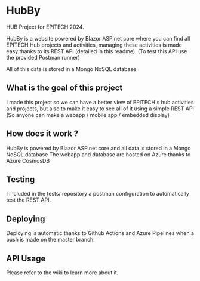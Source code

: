 # HubBy
HUB Project for EPITECH 2024. 

HubBy is a website powered by Blazor ASP.net core where you can find all EPITECH Hub projects and activities,
managing these activities is made easy thanks to its REST API (detailed in this readme). (To test this API use the provided Postman runner)

All of this data is stored in a Mongo NoSQL database 

## What is the goal of this project 
I made this project so we can have a better view of EPITECH's hub activities and projects, but also to make it easy to see all of it
using a simple REST API (So anyone can make a webapp / mobile app / embedded display)

## How does it work ?
HubBy is powered by Blazor ASP.net core and all data is stored in a Mongo NoSQL database
The webapp and database are hosted on Azure thanks to Azure CosmosDB

## Testing
I included in the tests/ repository a postman configuration to automatically test the REST API.

## Deploying
Deploying is automatic thanks to Github Actions and Azure Pipelines when a push is made on the master branch.

## API Usage
Please refer to the wiki to learn more about it.
